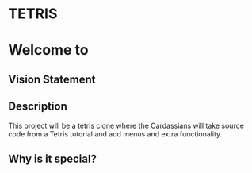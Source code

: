 # TETRIS

# Welcome to 

## Vision Statement

## Description
This project will be a tetris clone where the Cardassians will take source code from a Tetris tutorial and add menus and extra functionality.
## Why is it special?
